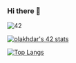 ### Hi there 👋

![42](https://badgen.net/badge/Born2Code/olakhdar/orange?cache=86400&icon=https://meta.intra.42.fr/assets/42_logo-7dfc9110a5319a308863b96bda33cea995046d1731cebb735e41b16255106c12.svg)


<a href="https://github.com/JaeSeoKim/badge42"><img src="https://badge42.vercel.app/api/v2/cl26mf1se001109mkkt3wehhc/stats?cursusId=21&coalitionId=78" alt="olakhdar's 42 stats" /></a>


[![Top Langs](https://github-readme-stats.vercel.app/api/top-langs/?username=oussamalakhdar)](https://github.com/oussamalakhdar/github-readme-stats)

<!--
**oussamalakhdar/oussamalakhdar** is a ✨ _special_ ✨ repository because its `README.md` (this file) appears on your GitHub profile.

Here are some ideas to get you started:

- 🔭 I’m currently working on ...
- 🌱 I’m currently learning ...
- 👯 I’m looking to collaborate on ...
- 🤔 I’m looking for help with ...
- 💬 Ask me about ...
- 📫 How to reach me: ...
- 😄 Pronouns: ...
- ⚡ Fun fact: ...
-->
